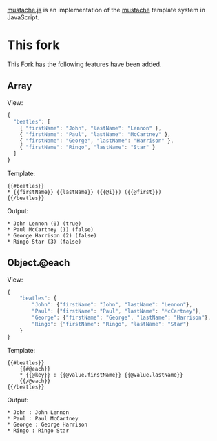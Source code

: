 [mustache.js](http://github.com/janl/mustache.js) is an implementation of the [mustache](http://mustache.github.com/) template system in JavaScript.


# This fork

This Fork has the following features have been added.


## Array

View:
```js
{
  "beatles": [
    { "firstName": "John", "lastName": "Lennon" },
    { "firstName": "Paul", "lastName": "McCartney" },
    { "firstName": "George", "lastName": "Harrison" },
    { "firstName": "Ringo", "lastName": "Star" }
  ]
}
```

Template:
```
{{#beatles}}
* {{firstName}} {{lastName}} ({{@i}}) ({{@first}})
{{/beatles}}
```

Output:
```
* John Lennon (0) (true)
* Paul McCartney (1) (false)
* George Harrison (2) (false)
* Ringo Star (3) (false)
```

## Object.@each

View:
```js
{
    "beatles": {
        "John": {"firstName": "John", "lastName": "Lennon"},
        "Paul": {"firstName": "Paul", "lastName": "McCartney"},
        "George": {"firstName": "George", "lastName": "Harrison"},
        "Ringo": {"firstName": "Ringo", "lastName": "Star"}
    }
}
```

Template:
```
{{#beatles}}
    {{#@each}}
    * {{@key}} : {{@value.firstName}} {{@value.lastName}}
    {{/@each}}
{{/beatles}}
```

Output:
```
* John : John Lennon
* Paul : Paul McCartney
* George : George Harrison
* Ringo : Ringo Star
```